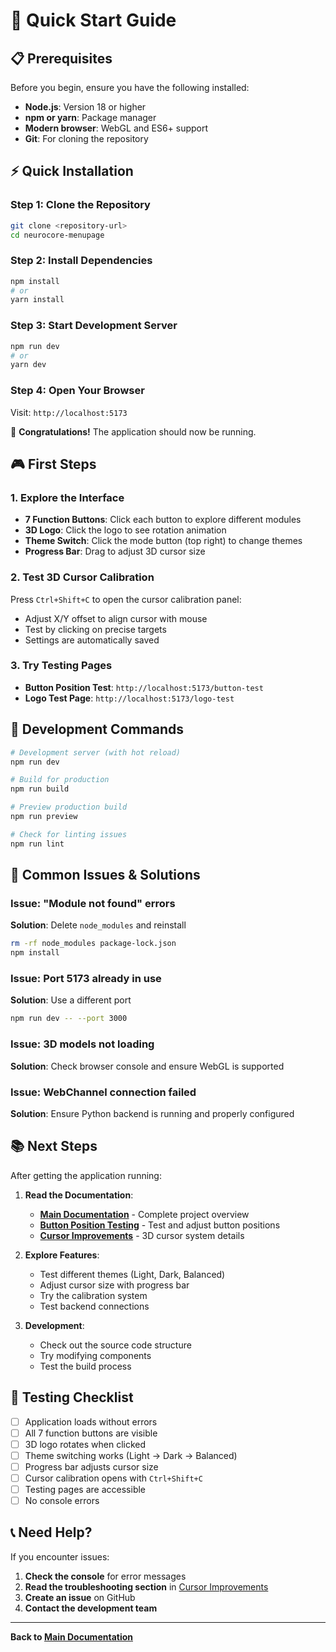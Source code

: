 # 🚀 Quick Start Guide

## 📋 Prerequisites

Before you begin, ensure you have the following installed:

- **Node.js**: Version 18 or higher
- **npm or yarn**: Package manager
- **Modern browser**: WebGL and ES6+ support
- **Git**: For cloning the repository

## ⚡ Quick Installation

### Step 1: Clone the Repository
```bash
git clone <repository-url>
cd neurocore-menupage
```

### Step 2: Install Dependencies
```bash
npm install
# or
yarn install
```

### Step 3: Start Development Server
```bash
npm run dev
# or
yarn dev
```

### Step 4: Open Your Browser
Visit: `http://localhost:5173`

🎉 **Congratulations!** The application should now be running.

## 🎮 First Steps

### 1. Explore the Interface
- **7 Function Buttons**: Click each button to explore different modules
- **3D Logo**: Click the logo to see rotation animation
- **Theme Switch**: Click the mode button (top right) to change themes
- **Progress Bar**: Drag to adjust 3D cursor size

### 2. Test 3D Cursor Calibration
Press `Ctrl+Shift+C` to open the cursor calibration panel:
- Adjust X/Y offset to align cursor with mouse
- Test by clicking on precise targets
- Settings are automatically saved

### 3. Try Testing Pages
- **Button Position Test**: `http://localhost:5173/button-test`
- **Logo Test Page**: `http://localhost:5173/logo-test`

## 🔧 Development Commands

```bash
# Development server (with hot reload)
npm run dev

# Build for production
npm run build

# Preview production build
npm run preview

# Check for linting issues
npm run lint
```

## 🐛 Common Issues & Solutions

### Issue: "Module not found" errors
**Solution**: Delete `node_modules` and reinstall
```bash
rm -rf node_modules package-lock.json
npm install
```

### Issue: Port 5173 already in use
**Solution**: Use a different port
```bash
npm run dev -- --port 3000
```

### Issue: 3D models not loading
**Solution**: Check browser console and ensure WebGL is supported

### Issue: WebChannel connection failed
**Solution**: Ensure Python backend is running and properly configured

## 📚 Next Steps

After getting the application running:

1. **Read the Documentation**:
   - **[Main Documentation](README.md)** - Complete project overview
   - **[Button Position Testing](BUTTON_POSITION_TEST.md)** - Test and adjust button positions
   - **[Cursor Improvements](CURSOR_IMPROVEMENTS.md)** - 3D cursor system details

2. **Explore Features**:
   - Test different themes (Light, Dark, Balanced)
   - Adjust cursor size with progress bar
   - Try the calibration system
   - Test backend connections

3. **Development**:
   - Check out the source code structure
   - Try modifying components
   - Test the build process

## 🎯 Testing Checklist

- [ ] Application loads without errors
- [ ] All 7 function buttons are visible
- [ ] 3D logo rotates when clicked
- [ ] Theme switching works (Light → Dark → Balanced)
- [ ] Progress bar adjusts cursor size
- [ ] Cursor calibration opens with `Ctrl+Shift+C`
- [ ] Testing pages are accessible
- [ ] No console errors

## 📞 Need Help?

If you encounter issues:

1. **Check the console** for error messages
2. **Read the troubleshooting section** in [Cursor Improvements](CURSOR_IMPROVEMENTS.md)
3. **Create an issue** on GitHub
4. **Contact the development team**

---

**Back to [Main Documentation](README.md)** 